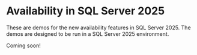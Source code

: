 # Availability in SQL Server 2025

These are demos for the new availability features in SQL Server 2025. The demos are designed to be run in a SQL Server 2025 environment.

Coming soon!